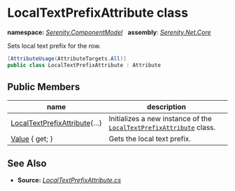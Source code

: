 # LocalTextPrefixAttribute class
**namespace:** *[Serenity.ComponentModel](../README.md#serenity.componentmodel-namespace)*   **assembly**: *[Serenity.Net.Core](../README.md)*

Sets local text prefix for the row.

```csharp
[AttributeUsage(AttributeTargets.All)]
public class LocalTextPrefixAttribute : Attribute
```

## Public Members

| name | description |
| --- | --- |
| [LocalTextPrefixAttribute](LocalTextPrefixAttribute/LocalTextPrefixAttribute.md)(…) | Initializes a new instance of the [`LocalTextPrefixAttribute`](LocalTextPrefixAttribute.md) class. |
| [Value](LocalTextPrefixAttribute/Value.md) { get; } | Gets the local text prefix. |

## See Also

* **Source:** *[LocalTextPrefixAttribute.cs](https://github.com/serenity-is/Serenity/blob/master/src/Serenity.Net.Core/ComponentModel/Common/LocalTextPrefixAttribute.cs)*